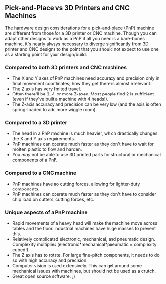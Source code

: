 ## Pick-and-Place vs 3D Printers and CNC Machines
The hardware design considerations for a pick-and-place (PnP) machine are different from those for a 3D printer or CNC machine. Though you can adapt other designs to work as a PnP if all you need is a bare-bones machine, it's nearly always necessary to diverge significantly from 3D printer and CNC designs to the point that you should not expect to use one as a starting point for your design/build.

### Compared to both 3D printers and CNC machines
* The X and Y axes of PnP machines need accuracy and precision only in final movement coordinates; how they get there is almost irrelevant.
* The Z axis has very limited travel.
* Often there'll be 2, 4, or more Z-axes. Most people find 2 is sufficient (even if they've built a machine with 4 heads!).
* The Z-axis accuracy and precision can be very low (and the axis is often spring-loaded to add more wiggle room).

### Compared to a 3D printer
* The head in a PnP machine is much heavier, which drastically changes the X and Y axis requirements.
* PnP machines can operate much faster as they don't have to wait for molten plastic to flow and harden.
* You *may* not be able to use 3D printed parts for structural or mechanical components of a PnP.

### Compared to a CNC machine
* PnP machines have no cutting forces, allowing for lighter-duty components.
* PnP machines can operate much faster as they don't have to consider chip load on cutters, cutting forces, etc.

### Unique aspects of a PnP machine
* Rapid movements of a heavy head will make the machine move across tables and the floor. Industrial machines have huge masses to prevent this.
* Relatively complicated electronic, mechanical, and pneumatic design. Complexity multiplies (electronic\*mechanical\*pneumatic = complexity cubed!).
* The Z axis has to rotate. For large fine-pitch components, it needs to do so with high accuracy and precision.
* Computer vision is used extensively. This can get around some mechanical issues with machines, but should not be used as a crutch.
* Great open source software. ;)